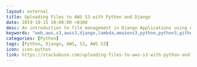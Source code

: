 ```yaml
---
layout: external
title: Uploading Files to AWS S3 with Python and Django
date: 2019-10-15 10:00:00 +0300
desc: An introduction to file management in Django Applications using AWS S3
keywords: "web,aws,s3,awss3,django,lambda,amazons3,python,python3,github,website,blog,easy"
categories: [Python]
tags: [Python, Django, AWS, S3, AWS S3]
icon: icon-python
link: https://stackabuse.com/uploading-files-to-aws-s3-with-python-and-django/
---
```


